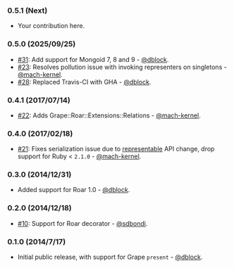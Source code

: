 ### 0.5.1 (Next)

* Your contribution here.

### 0.5.0 (2025/09/25)

* [#31](https://github.com/ruby-grape/grape-roar/pull/31): Add support for Mongoid 7, 8 and 9 - [@dblock](https://github.com/dblock).
* [#23](https://github.com/ruby-grape/grape-roar/pull/23): Resolves pollution issue with invoking representers on singletons - [@mach-kernel](https://github.com/mach-kernel).
* [#28](https://github.com/ruby-grape/grape-roar/pull/28): Replaced Travis-CI with GHA - [@dblock](https://github.com/dblock).

### 0.4.1 (2017/07/14)

* [#22](https://github.com/ruby-grape/grape-roar/pull/22): Adds Grape::Roar::Extensions::Relations - [@mach-kernel](https://github.com/mach-kernel).

### 0.4.0 (2017/02/18)

* [#21](https://github.com/ruby-grape/grape-roar/pull/21): Fixes serialization issue due to [representable](https://github.com/trailblazer/representable) API change, drop support for Ruby < `2.1.0` - [@mach-kernel](https://github.com/mach-kernel).

### 0.3.0 (2014/12/31)

* Added support for Roar 1.0 - [@dblock](https://github.com/dblock).

### 0.2.0 (2014/12/18)

* [#10](https://github.com/ruby-grape/grape-roar/pull/10): Support for Roar decorator - [@sdbondi](https://github.com/sdbondi).

### 0.1.0 (2014/7/17)

* Initial public release, with support for Grape `present` - [@dblock](https://github.com/dblock).
